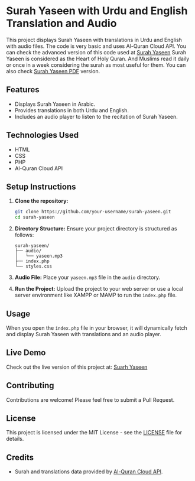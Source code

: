 # Surah Yaseen with Urdu and English Translation and Audio

This project displays Surah Yaseen with translations in Urdu and English with audio files. The code is very basic and uses Al-Quran Cloud API. You can check the advanced version of this code used at [Surah Yaseen](https://surahyaseen.net/) Surah Yaseen is considered as the Heart of Holy Quran. And Muslims read it daily or once in a week considering the surah as most useful for them. You can also check [Surah Yaseen PDF](https://surahyaseen.net/) version.

## Features

- Displays Surah Yaseen in Arabic.
- Provides translations in both Urdu and English.
- Includes an audio player to listen to the recitation of Surah Yaseen.

## Technologies Used

- HTML
- CSS
- PHP
- Al-Quran Cloud API

## Setup Instructions

1. **Clone the repository:**
    ```bash
    git clone https://github.com/your-username/surah-yaseen.git
    cd surah-yaseen
    ```

2. **Directory Structure:**
    Ensure your project directory is structured as follows:
    ```
    surah-yaseen/
    ├── audio/
    │   └── yaseen.mp3
    ├── index.php
    └── styles.css
    ```

3. **Audio File:**
    Place your `yaseen.mp3` file in the `audio` directory.

4. **Run the Project:**
    Upload the project to your web server or use a local server environment like XAMPP or MAMP to run the `index.php` file.

## Usage

When you open the `index.php` file in your browser, it will dynamically fetch and display Surah Yaseen with translations and an audio player.

## Live Demo

Check out the live version of this project at: [Suarh Yaseen](https://surahyaseen.net/)

## Contributing

Contributions are welcome! Please feel free to submit a Pull Request.

## License

This project is licensed under the MIT License - see the [LICENSE](LICENSE) file for details.

## Credits

- Surah and translations data provided by [Al-Quran Cloud API](https://alquran.cloud/api).
